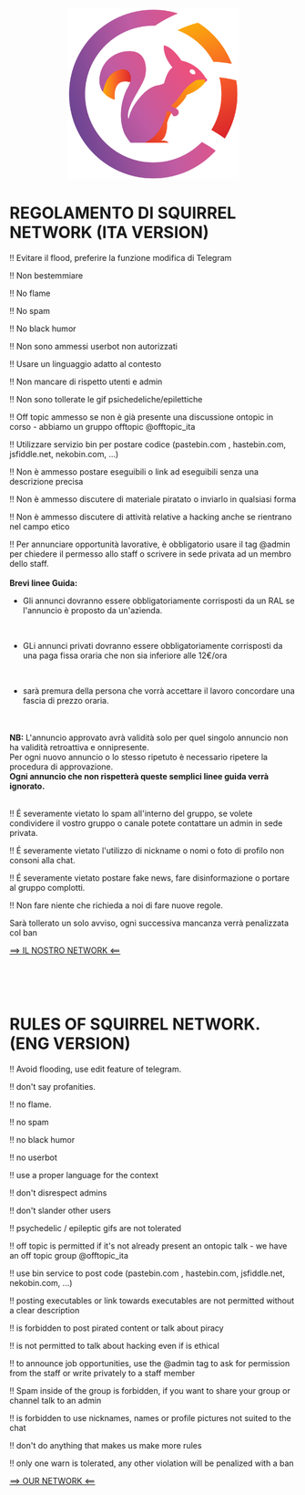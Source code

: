 <p align="center">
<img src="./img/Logo.png" alt="Smiley face" height="300" width="300">
</p>

# REGOLAMENTO DI SQUIRREL NETWORK (ITA VERSION)


‼️ Evitare il flood, preferire la funzione modifica di Telegram

‼️ Non bestemmiare

‼️ No flame

‼️ No spam

‼️ No black humor

‼️ Non sono ammessi userbot non autorizzati

‼️ Usare un linguaggio adatto al contesto

‼️ Non mancare di rispetto utenti e admin

‼️ Non sono tollerate le gif psichedeliche/epilettiche

‼️ Off topic ammesso se non è già presente una discussione ontopic in corso - abbiamo un gruppo offtopic @offtopic_ita

‼️ Utilizzare servizio bin per postare codice (pastebin.com , hastebin.com, jsfiddle.net, nekobin.com, ...)

‼️ Non è ammesso postare eseguibili o link ad eseguibili senza una descrizione precisa

‼️ Non è ammesso discutere di materiale piratato o inviarlo in qualsiasi forma

‼️ Non è ammesso discutere di attività relative a hacking anche se rientrano nel campo etico

‼️ Per annunciare opportunità lavorative, è obbligatorio usare il tag @admin per chiedere il permesso allo staff o scrivere in sede privata ad un membro dello staff.
  <br>
  <br>
  <b>Brevi linee Guida:</b>
  <br>
  - Gli annunci dovranno essere obbligatoriamente corrisposti da un RAL se l'annuncio è proposto da un'azienda.
  <br>
  
  - GLi annunci privati dovranno essere obbligatoriamente corrisposti da una paga fissa oraria che non sia inferiore alle 12€/ora
  <br>
  
  - sarà premura della persona che vorrà accettare il lavoro concordare una fascia di prezzo oraria.
  <br>
  <br>
  <b>NB:</b> L'annuncio approvato avrà validità solo per quel singolo annuncio non ha validità retroattiva e onnipresente.
  <br>
  Per ogni nuovo annuncio o lo stesso ripetuto è necessario ripetere la procedura di approvazione.
  <br>
  <b>Ogni annuncio che non rispetterà queste semplici linee guida verrà ignorato.</b>
  <br>
  <br>



‼️ É severamente vietato lo spam all'interno del gruppo, se volete condividere il vostro gruppo o canale potete contattare un admin in sede privata.

‼️ É severamente vietato l'utilizzo di nickname o nomi o foto di profilo non consoni alla chat.

‼️ É severamente vietato postare fake news, fare disinformazione o portare al gruppo complotti. 

‼️ Non fare niente che richieda a noi di fare nuove regole.



Sarà tollerato un solo avviso, ogni successiva mancanza verrà penalizzata col ban


<a href="https://t.me/squirrelnetwork">==> IL NOSTRO NETWORK <==</a>


<br>
<br>
<br>

# RULES OF SQUIRREL NETWORK. (ENG VERSION)

‼️ Avoid flooding, use edit feature of telegram.

‼️ don't say profanities.

‼️ no flame.

‼️ no spam

‼️ no black humor

‼️ no userbot

‼️ use a proper language for the context

‼️ don't disrespect admins

‼️ don't slander other users

‼️ psychedelic / epileptic gifs are not tolerated

‼️ off topic is permitted if it's not already present an ontopic talk - we have an off topic group @offtopic_ita

‼️ use bin service to post code (pastebin.com , hastebin.com, jsfiddle.net, nekobin.com, ...)

‼️ posting executables or link towards executables are not permitted without a clear description

‼️ is forbidden to post pirated content or talk about piracy

‼️ is not permitted to talk about hacking even if is ethical

‼️ to announce job opportunities, use the @admin tag to ask for permission from the staff or write privately to a staff member

‼️ Spam inside of the group is forbidden, if you want to share your group or channel talk to an admin

‼️ is forbidden to use nicknames, names or profile pictures not suited to the chat

‼️ don't do anything that makes us make more rules

‼️ only one warn is tolerated, any other violation will be penalized with a ban

<a href="https://t.me/squirrelnetwork">==> OUR NETWORK <==</a>
